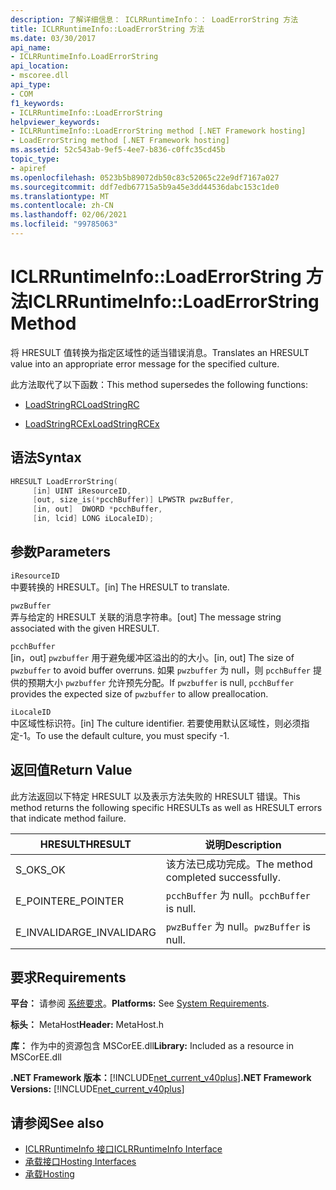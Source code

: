 ```yaml
---
description: 了解详细信息： ICLRRuntimeInfo：： LoadErrorString 方法
title: ICLRRuntimeInfo::LoadErrorString 方法
ms.date: 03/30/2017
api_name:
- ICLRRuntimeInfo.LoadErrorString
api_location:
- mscoree.dll
api_type:
- COM
f1_keywords:
- ICLRRuntimeInfo::LoadErrorString
helpviewer_keywords:
- ICLRRuntimeInfo::LoadErrorString method [.NET Framework hosting]
- LoadErrorString method [.NET Framework hosting]
ms.assetid: 52c543ab-9ef5-4ee7-b836-c0ffc35cd45b
topic_type:
- apiref
ms.openlocfilehash: 0523b5b89072db50c83c52065c22e9df7167a027
ms.sourcegitcommit: ddf7edb67715a5b9a45e3dd44536dabc153c1de0
ms.translationtype: MT
ms.contentlocale: zh-CN
ms.lasthandoff: 02/06/2021
ms.locfileid: "99785063"
---
```

# <a name="iclrruntimeinfoloaderrorstring-method"></a><span data-ttu-id="4990f-103">ICLRRuntimeInfo::LoadErrorString 方法</span><span class="sxs-lookup"><span data-stu-id="4990f-103">ICLRRuntimeInfo::LoadErrorString Method</span></span>

<span data-ttu-id="4990f-104">将 HRESULT 值转换为指定区域性的适当错误消息。</span><span class="sxs-lookup"><span data-stu-id="4990f-104">Translates an HRESULT value into an appropriate error message for the specified culture.</span></span>  
  
 <span data-ttu-id="4990f-105">此方法取代了以下函数：</span><span class="sxs-lookup"><span data-stu-id="4990f-105">This method supersedes the following functions:</span></span>  
  
- [<span data-ttu-id="4990f-106">LoadStringRC</span><span class="sxs-lookup"><span data-stu-id="4990f-106">LoadStringRC</span></span>](loadstringrc-function.md)  
  
- [<span data-ttu-id="4990f-107">LoadStringRCEx</span><span class="sxs-lookup"><span data-stu-id="4990f-107">LoadStringRCEx</span></span>](loadstringrcex-function.md)  
  
## <a name="syntax"></a><span data-ttu-id="4990f-108">语法</span><span class="sxs-lookup"><span data-stu-id="4990f-108">Syntax</span></span>  
  
```cpp  
HRESULT LoadErrorString(  
     [in] UINT iResourceID,  
     [out, size_is(*pcchBuffer)] LPWSTR pwzBuffer,  
     [in, out]  DWORD *pcchBuffer,  
     [in, lcid] LONG iLocaleID);  
```  
  
## <a name="parameters"></a><span data-ttu-id="4990f-109">参数</span><span class="sxs-lookup"><span data-stu-id="4990f-109">Parameters</span></span>  

 `iResourceID`  
 <span data-ttu-id="4990f-110">中要转换的 HRESULT。</span><span class="sxs-lookup"><span data-stu-id="4990f-110">[in] The HRESULT to translate.</span></span>  
  
 `pwzBuffer`  
 <span data-ttu-id="4990f-111">弄与给定的 HRESULT 关联的消息字符串。</span><span class="sxs-lookup"><span data-stu-id="4990f-111">[out] The message string associated with the given HRESULT.</span></span>  
  
 `pcchBuffer`  
 <span data-ttu-id="4990f-112">[in，out] `pwzbuffer` 用于避免缓冲区溢出的的大小。</span><span class="sxs-lookup"><span data-stu-id="4990f-112">[in, out] The size of `pwzbuffer` to avoid buffer overruns.</span></span> <span data-ttu-id="4990f-113">如果 `pwzbuffer` 为 null，则 `pcchBuffer` 提供的预期大小 `pwzbuffer` 允许预先分配。</span><span class="sxs-lookup"><span data-stu-id="4990f-113">If `pwzbuffer` is null, `pcchBuffer` provides the expected size of `pwzbuffer` to allow preallocation.</span></span>  
  
 `iLocaleID`  
 <span data-ttu-id="4990f-114">中区域性标识符。</span><span class="sxs-lookup"><span data-stu-id="4990f-114">[in] The culture identifier.</span></span> <span data-ttu-id="4990f-115">若要使用默认区域性，则必须指定-1。</span><span class="sxs-lookup"><span data-stu-id="4990f-115">To use the default culture, you must specify -1.</span></span>  
  
## <a name="return-value"></a><span data-ttu-id="4990f-116">返回值</span><span class="sxs-lookup"><span data-stu-id="4990f-116">Return Value</span></span>  

 <span data-ttu-id="4990f-117">此方法返回以下特定 HRESULT 以及表示方法失败的 HRESULT 错误。</span><span class="sxs-lookup"><span data-stu-id="4990f-117">This method returns the following specific HRESULTs as well as HRESULT errors that indicate method failure.</span></span>  
  
|<span data-ttu-id="4990f-118">HRESULT</span><span class="sxs-lookup"><span data-stu-id="4990f-118">HRESULT</span></span>|<span data-ttu-id="4990f-119">说明</span><span class="sxs-lookup"><span data-stu-id="4990f-119">Description</span></span>|  
|-------------|-----------------|  
|<span data-ttu-id="4990f-120">S_OK</span><span class="sxs-lookup"><span data-stu-id="4990f-120">S_OK</span></span>|<span data-ttu-id="4990f-121">该方法已成功完成。</span><span class="sxs-lookup"><span data-stu-id="4990f-121">The method completed successfully.</span></span>|  
|<span data-ttu-id="4990f-122">E_POINTER</span><span class="sxs-lookup"><span data-stu-id="4990f-122">E_POINTER</span></span>|<span data-ttu-id="4990f-123">`pcchBuffer` 为 null。</span><span class="sxs-lookup"><span data-stu-id="4990f-123">`pcchBuffer` is null.</span></span>|  
|<span data-ttu-id="4990f-124">E_INVALIDARG</span><span class="sxs-lookup"><span data-stu-id="4990f-124">E_INVALIDARG</span></span>|<span data-ttu-id="4990f-125">`pwzBuffer` 为 null。</span><span class="sxs-lookup"><span data-stu-id="4990f-125">`pwzBuffer` is null.</span></span>|  
  
## <a name="requirements"></a><span data-ttu-id="4990f-126">要求</span><span class="sxs-lookup"><span data-stu-id="4990f-126">Requirements</span></span>  

 <span data-ttu-id="4990f-127">**平台：** 请参阅 [系统要求](../../get-started/system-requirements.md)。</span><span class="sxs-lookup"><span data-stu-id="4990f-127">**Platforms:** See [System Requirements](../../get-started/system-requirements.md).</span></span>  
  
 <span data-ttu-id="4990f-128">**标头：** MetaHost</span><span class="sxs-lookup"><span data-stu-id="4990f-128">**Header:** MetaHost.h</span></span>  
  
 <span data-ttu-id="4990f-129">**库：** 作为中的资源包含 MSCorEE.dll</span><span class="sxs-lookup"><span data-stu-id="4990f-129">**Library:** Included as a resource in MSCorEE.dll</span></span>  
  
 <span data-ttu-id="4990f-130">**.NET Framework 版本：**[!INCLUDE[net_current_v40plus](../../../../includes/net-current-v40plus-md.md)]</span><span class="sxs-lookup"><span data-stu-id="4990f-130">**.NET Framework Versions:** [!INCLUDE[net_current_v40plus](../../../../includes/net-current-v40plus-md.md)]</span></span>  
  
## <a name="see-also"></a><span data-ttu-id="4990f-131">请参阅</span><span class="sxs-lookup"><span data-stu-id="4990f-131">See also</span></span>

- [<span data-ttu-id="4990f-132">ICLRRuntimeInfo 接口</span><span class="sxs-lookup"><span data-stu-id="4990f-132">ICLRRuntimeInfo Interface</span></span>](iclrruntimeinfo-interface.md)
- [<span data-ttu-id="4990f-133">承载接口</span><span class="sxs-lookup"><span data-stu-id="4990f-133">Hosting Interfaces</span></span>](hosting-interfaces.md)
- [<span data-ttu-id="4990f-134">承载</span><span class="sxs-lookup"><span data-stu-id="4990f-134">Hosting</span></span>](index.md)
